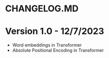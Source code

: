 # CHANGELOG.MD

# Version 1.0 - 12/7/2023

- Word embeddings in Transformer
- Absolute Positional Encoding in Transformer
